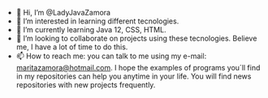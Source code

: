 - 👋 Hi, I’m @LadyJavaZamora
- 👀 I’m interested in learning different tecnologies. 
- 🌱 I’m currently learning Java 12, CSS, HTML.
- 💞️ I’m looking to collaborate on projects using these tecnologies. Believe me, I have a lot of time to do this.
- 📫 How to reach me: you can talk to me using my e-mail: maritazamora@hotmail.com. I hope the examples of programs you´ll find in my repositories can help you anytime in your life. You will find news repositories with new projects frequently.

<!---
LadyJavaZamora/LadyJavaZamora is a ✨ special ✨ repository because its `README.md` (this file) appears on your GitHub profile.
You can click the Preview link to take a look at your changes.
--->
